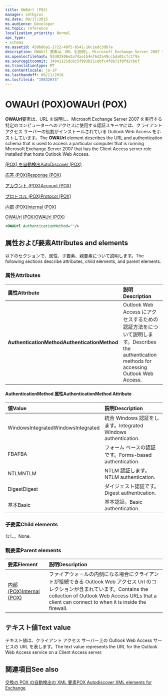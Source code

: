 ```yaml
---
title: OWAUrl (POX)
manager: sethgros
ms.date: 09/17/2015
ms.audience: Developer
ms.topic: reference
localization_priority: Normal
api_type:
- schema
ms.assetid: 450b86a1-1722-49f5-b541-16c1edc3db7a
description: OWAUrl 要素は、URL を説明し、Microsoft Exchange Server 2007 を実行する特定のコンピューターへのアクセスに使用する認証スキーマには、クライアント アクセス サーバーの役割がインストールされている Outlook Web Access をホストしています。
ms.openlocfilehash: 93d03506e2a74aa1b4ef6d2a49ccbda01cfc1f9a
ms.sourcegitcommit: 34041125dc8c5f993b21cebfc4f8b72f0fd2cb6f
ms.translationtype: MT
ms.contentlocale: ja-JP
ms.lasthandoff: 06/11/2018
ms.locfileid: "19832673"
---
```

# <a name="owaurl-pox"></a><span data-ttu-id="768f7-103">OWAUrl (POX)</span><span class="sxs-lookup"><span data-stu-id="768f7-103">OWAUrl (POX)</span></span>

<span data-ttu-id="768f7-104">**OWAUrl**要素は、URL を説明し、Microsoft Exchange Server 2007 を実行する特定のコンピューターへのアクセスに使用する認証スキーマには、クライアント アクセス サーバーの役割がインストールされている Outlook Web Access をホストしています。</span><span class="sxs-lookup"><span data-stu-id="768f7-104">The **OWAUrl** element describes the URL and authentication schema that is used to access a particular computer that is running Microsoft Exchange Server 2007 that has the Client Access server role installed that hosts Outlook Web Access.</span></span> 
  
[<span data-ttu-id="768f7-105">(POX) を自動検出</span><span class="sxs-lookup"><span data-stu-id="768f7-105">AutoDiscover (POX)</span></span>](autodiscover-pox.md)
  
[<span data-ttu-id="768f7-106">応答 (POX)</span><span class="sxs-lookup"><span data-stu-id="768f7-106">Response (POX)</span></span>](response-pox.md)
  
[<span data-ttu-id="768f7-107">アカウント (POX)</span><span class="sxs-lookup"><span data-stu-id="768f7-107">Account (POX)</span></span>](account-pox.md)
  
[<span data-ttu-id="768f7-108">プロトコル (POX)</span><span class="sxs-lookup"><span data-stu-id="768f7-108">Protocol (POX)</span></span>](protocol-pox.md)
  
[<span data-ttu-id="768f7-109">内部 (POX)</span><span class="sxs-lookup"><span data-stu-id="768f7-109">Internal (POX)</span></span>](internal-pox.md)
  
[<span data-ttu-id="768f7-110">OWAUrl (POX)</span><span class="sxs-lookup"><span data-stu-id="768f7-110">OWAUrl (POX)</span></span>](owaurl-pox.md)
  
```xml
<OWAUrl AuthenticationMethod=""/>
```

## <a name="attributes-and-elements"></a><span data-ttu-id="768f7-111">属性および要素</span><span class="sxs-lookup"><span data-stu-id="768f7-111">Attributes and elements</span></span>

<span data-ttu-id="768f7-112">以下のセクションで、属性、子要素、親要素について説明します。</span><span class="sxs-lookup"><span data-stu-id="768f7-112">The following sections describe attributes, child elements, and parent elements.</span></span>
  
### <a name="attributes"></a><span data-ttu-id="768f7-113">属性</span><span class="sxs-lookup"><span data-stu-id="768f7-113">Attributes</span></span>

|<span data-ttu-id="768f7-114">**属性**</span><span class="sxs-lookup"><span data-stu-id="768f7-114">**Attribute**</span></span>|<span data-ttu-id="768f7-115">**説明**</span><span class="sxs-lookup"><span data-stu-id="768f7-115">**Description**</span></span>|
|:-----|:-----|
|<span data-ttu-id="768f7-116">**AuthenticationMethod**</span><span class="sxs-lookup"><span data-stu-id="768f7-116">**AuthenticationMethod**</span></span> <br/> |<span data-ttu-id="768f7-117">Outlook Web Access にアクセスするための認証方法をについて説明します。</span><span class="sxs-lookup"><span data-stu-id="768f7-117">Describes the authentication methods for accessing Outlook Web Access.</span></span>  <br/> |
   
#### <a name="authenticationmethod-attribute"></a><span data-ttu-id="768f7-118">AuthenticationMethod 属性</span><span class="sxs-lookup"><span data-stu-id="768f7-118">AuthenticationMethod Attribute</span></span>

|<span data-ttu-id="768f7-119">**値**</span><span class="sxs-lookup"><span data-stu-id="768f7-119">**Value**</span></span>|<span data-ttu-id="768f7-120">**説明**</span><span class="sxs-lookup"><span data-stu-id="768f7-120">**Description**</span></span>|
|:-----|:-----|
|<span data-ttu-id="768f7-121">WindowsIntegrated</span><span class="sxs-lookup"><span data-stu-id="768f7-121">WindowsIntegrated</span></span>  <br/> |<span data-ttu-id="768f7-122">統合 Windows 認証をします。</span><span class="sxs-lookup"><span data-stu-id="768f7-122">Integrated Windows authentication.</span></span>  <br/> |
|<span data-ttu-id="768f7-123">FBA</span><span class="sxs-lookup"><span data-stu-id="768f7-123">FBA</span></span>  <br/> |<span data-ttu-id="768f7-124">フォーム ベースの認証です。</span><span class="sxs-lookup"><span data-stu-id="768f7-124">Forms-based authentication.</span></span>  <br/> |
|<span data-ttu-id="768f7-125">NTLM</span><span class="sxs-lookup"><span data-stu-id="768f7-125">NTLM</span></span>  <br/> |<span data-ttu-id="768f7-126">NTLM 認証します。</span><span class="sxs-lookup"><span data-stu-id="768f7-126">NTLM authentication.</span></span>  <br/> |
|<span data-ttu-id="768f7-127">Digest</span><span class="sxs-lookup"><span data-stu-id="768f7-127">Digest</span></span>  <br/> |<span data-ttu-id="768f7-128">ダイジェスト認証です。</span><span class="sxs-lookup"><span data-stu-id="768f7-128">Digest authentication.</span></span>  <br/> |
|<span data-ttu-id="768f7-129">基本</span><span class="sxs-lookup"><span data-stu-id="768f7-129">Basic</span></span>  <br/> |<span data-ttu-id="768f7-130">基本認証。</span><span class="sxs-lookup"><span data-stu-id="768f7-130">Basic authentication.</span></span>  <br/> |
   
### <a name="child-elements"></a><span data-ttu-id="768f7-131">子要素</span><span class="sxs-lookup"><span data-stu-id="768f7-131">Child elements</span></span>

<span data-ttu-id="768f7-132">なし。</span><span class="sxs-lookup"><span data-stu-id="768f7-132">None.</span></span>
  
### <a name="parent-elements"></a><span data-ttu-id="768f7-133">親要素</span><span class="sxs-lookup"><span data-stu-id="768f7-133">Parent elements</span></span>

|<span data-ttu-id="768f7-134">**要素**</span><span class="sxs-lookup"><span data-stu-id="768f7-134">**Element**</span></span>|<span data-ttu-id="768f7-135">**説明**</span><span class="sxs-lookup"><span data-stu-id="768f7-135">**Description**</span></span>|
|:-----|:-----|
|[<span data-ttu-id="768f7-136">内部 (POX)</span><span class="sxs-lookup"><span data-stu-id="768f7-136">Internal (POX)</span></span>](internal-pox.md) <br/> |<span data-ttu-id="768f7-137">ファイアウォールの内側になる場合にクライアントが接続できる Outlook Web アクセス Url のコレクションが含まれています。</span><span class="sxs-lookup"><span data-stu-id="768f7-137">Contains the collection of Outlook Web Access URLs that a client can connect to when it is inside the firewall.</span></span>  <br/> |
   
## <a name="text-value"></a><span data-ttu-id="768f7-138">テキスト値</span><span class="sxs-lookup"><span data-stu-id="768f7-138">Text value</span></span>

<span data-ttu-id="768f7-139">テキスト値は、クライアント アクセス サーバー上の Outlook Web Access サービスの URL を表します。</span><span class="sxs-lookup"><span data-stu-id="768f7-139">The text value represents the URL for the Outlook Web Access service on a Client Access server.</span></span>
  
## <a name="see-also"></a><span data-ttu-id="768f7-140">関連項目</span><span class="sxs-lookup"><span data-stu-id="768f7-140">See also</span></span>



[<span data-ttu-id="768f7-141">交換の POX の自動検出の XML 要素</span><span class="sxs-lookup"><span data-stu-id="768f7-141">POX Autodiscover XML elements for Exchange</span></span>](pox-autodiscover-xml-elements-for-exchange.md)

